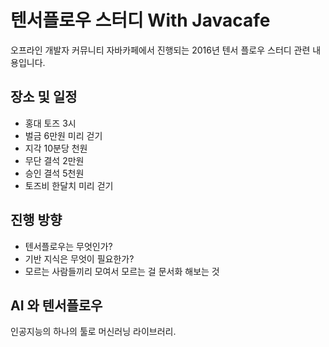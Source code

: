 # 텐서플로우 스터디 With Javacafe

오프라인 개발자 커뮤니티 자바카페에서 진행되는 2016년 텐서 플로우 스터디 관련 내용입니다. 

## 장소 및 일정

* 홍대 토즈 3시
* 벌금 6만원 미리 걷기
* 지각 10분당 천원
* 무단 결석 2만원
* 승인 결석 5천원
* 토즈비 한달치 미리 걷기

## 진행 방향
* 텐서플로우는 무엇인가?
* 기반 지식은 무엇이 필요한가?
* 모르는 사람들끼리 모여서 모르는 걸 문서화 해보는 것

## AI 와 텐서플로우
인공지능의 하나의 툴로 머신러닝 라이브러리.
